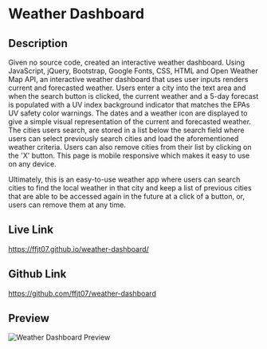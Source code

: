 # Weather Dashboard

## Description

Given no source code, created an interactive weather dashboard.  Using JavaScript, jQuery, Bootstrap, Google Fonts, CSS, HTML and Open Weather Map API, an interactive weather dashboard that uses user inputs renders current and forecasted weather.  Users enter a city into the text area and when the search button is clicked, the current weather and a 5-day forecast is populated with a UV index background indicator that matches the EPAs UV safety color warnings.  The dates and a weather icon are displayed to give a simple visual representation of the current and forecasted weather.  The cities users search, are stored in a list below the search field where users can select previously search cities and load the aforementioned weather criteria.  Users can also remove cities from their list by clicking on the 'X' button.  This page is mobile responsive which makes it easy to use on any device.

Ultimately, this is an easy-to-use weather app where users can search cities to find the local weather in that city and keep a list of previous cities that are able to be accessed again in the future at a click of a button, or, users can remove them at any time.

## Live Link

https://ffjt07.github.io/weather-dashboard/

## Github Link

https://github.com/ffjt07/weather-dashboard

## Preview

![Weather Dashboard Preview](./assets/images/weather-dashboard-app-preview.gif)


